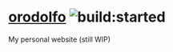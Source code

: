 # [orodolfo](http://www.orodolfo.com) <img src="https://travis-ci.org/OrencioRodolfo/orodolfo.svg?branch=master" alt="build:started">
My personal website (still WIP)

